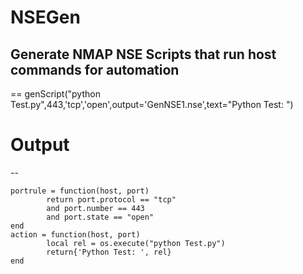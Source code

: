 # NSEGen
Generate NMAP NSE Scripts that run host commands for automation 
--
==
genScript("python Test.py",443,'tcp','open',output='GenNSE1.nse',text="Python Test: ")

# Output
--
```
portrule = function(host, port)
        return port.protocol == "tcp"
        and port.number == 443
        and port.state == "open"
end
action = function(host, port)
        local rel = os.execute("python Test.py")
        return{'Python Test: ', rel}
end
```
